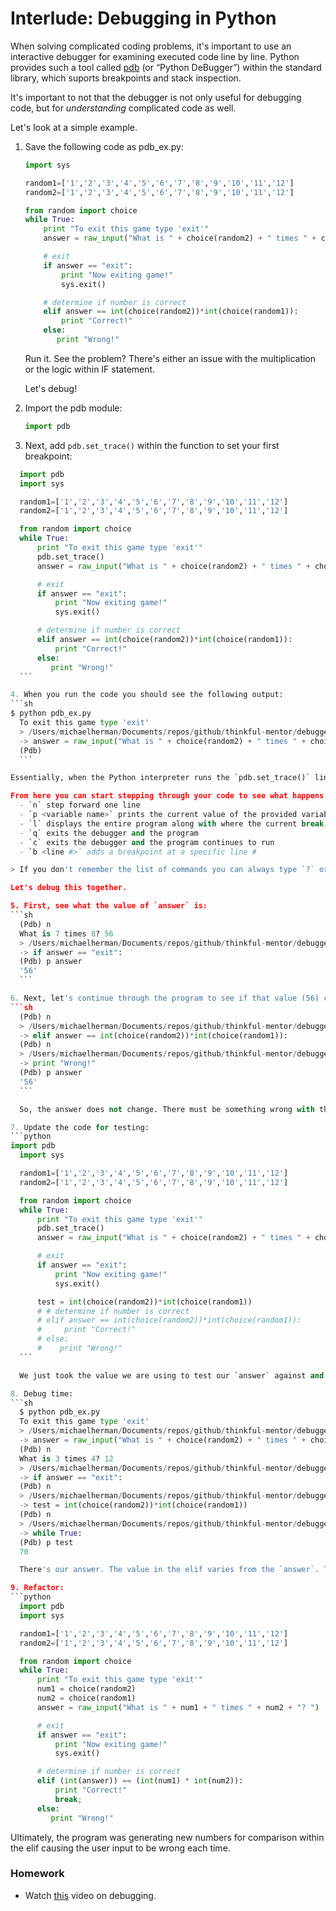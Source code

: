 # Interlude: Debugging in Python

When solving complicated coding problems, it's important to use an interactive debugger for examining executed code line by line. Python provides such a tool called [pdb](http://docs.python.org/2/library/pdb.html) (or “Python DeBugger”) within the standard library, which suports breakpoints and stack inspection.

It's important to not that the debugger is not only useful for debugging code, but for *understanding* complicated code as well.

Let's look at a simple example.

1. Save the following code as pdb_ex.py:
	```python
	import sys

	random1=['1','2','3','4','5','6','7','8','9','10','11','12'] 
	random2=['1','2','3','4','5','6','7','8','9','10','11','12'] 

	from random import choice 
	while True: 
	    print "To exit this game type 'exit'" 
	    answer = raw_input("What is " + choice(random2) + " times " + choice(random1) + "? ") 

	    # exit
	    if answer == "exit":
	        print "Now exiting game!"
	        sys.exit() 

	    # determine if number is correct
	    elif answer == int(choice(random2))*int(choice(random1)):
	        print "Correct!"
	    else:
	       print "Wrong!"
	```

	Run it. See the problem? There's either an issue with the multiplication or the logic within IF statement. 

	Let's debug!


2. Import the pdb module:
	```python
	import pdb
	```

3. Next, add `pdb.set_trace()` within the function to set your first breakpoint:
  ```python
	import pdb
	import sys

	random1=['1','2','3','4','5','6','7','8','9','10','11','12'] 
	random2=['1','2','3','4','5','6','7','8','9','10','11','12'] 

	from random import choice 
	while True: 
	    print "To exit this game type 'exit'"
	    pdb.set_trace()
	    answer = raw_input("What is " + choice(random2) + " times " + choice(random1) + "? ") 

	    # exit
	    if answer == "exit":
	        print "Now exiting game!"
	        sys.exit() 

	    # determine if number is correct
	    elif answer == int(choice(random2))*int(choice(random1)):
	        print "Correct!"
	    else:
	       print "Wrong!"
	```

4. When you run the code you should see the following output:
  ```sh
  $ python pdb_ex.py
	To exit this game type 'exit'
	> /Users/michaelherman/Documents/repos/github/thinkful-mentor/debugger/pdb_ex2.py(11)<module>()
	-> answer = raw_input("What is " + choice(random2) + " times " + choice(random1) + "? ")
	(Pdb)
	```

  Essentially, when the Python interpreter runs the `pdb.set_trace()` line, the program stops and you'll see the next line in the program as well as a prompt (or console), waiting for your input.

  From here you can start stepping through your code to see what happens line by line. Check out the list of commands you have access to [here](http://docs.python.org/2/library/pdb.html#debugger-commands). There's quite a lot of commands, which is daunting - but on a day-to-day basis, you'll only use a few common commands:
    - `n` step forward one line
    - `p <variable name>` prints the current value of the provided variable
    - `l` displays the entire program along with where the current break point is
    - `q` exits the debugger and the program
    - `c` exits the debugger and the program continues to run
    - `b <line #>` adds a breakpoint at a specific line #

  > If you don't remember the list of commands you can always type `?` or `help` to see the entire list.

  Let's debug this together.

5. First, see what the value of `answer` is:
  ```sh
	(Pdb) n
	What is 7 times 8? 56
	> /Users/michaelherman/Documents/repos/github/thinkful-mentor/debugger/pdb_ex2.py(14)<module>()
	-> if answer == "exit":
	(Pdb) p answer
	'56'
	```

6. Next, let's continue through the program to see if that value (56) changes:
  ```sh
	(Pdb) n
	> /Users/michaelherman/Documents/repos/github/thinkful-mentor/debugger/pdb_ex2.py(19)<module>()
	-> elif answer == int(choice(random2))*int(choice(random1)):
	(Pdb) n
	> /Users/michaelherman/Documents/repos/github/thinkful-mentor/debugger/pdb_ex2.py(22)<module>()
	-> print "Wrong!"
	(Pdb) p answer
	'56'
	```

	So, the answer does not change. There must be something wrong with the program logic in the IF statement, starting with the elif.

7. Update the code for testing:
  ```python
  import pdb
	import sys

	random1=['1','2','3','4','5','6','7','8','9','10','11','12'] 
	random2=['1','2','3','4','5','6','7','8','9','10','11','12'] 

	from random import choice 
	while True: 
	    print "To exit this game type 'exit'"
	    pdb.set_trace()
	    answer = raw_input("What is " + choice(random2) + " times " + choice(random1) + "? ") 

	    # exit
	    if answer == "exit":
	        print "Now exiting game!"
	        sys.exit() 

	    test = int(choice(random2))*int(choice(random1))
	    # # determine if number is correct
	    # elif answer == int(choice(random2))*int(choice(random1)):
	    #     print "Correct!"
	    # else:
	    #    print "Wrong!"
	```

	We just took the value we are using to test our `answer` against and set it to a variable. 

8. Debug time:
  ```sh
	$ python pdb_ex.py
	To exit this game type 'exit'
	> /Users/michaelherman/Documents/repos/github/thinkful-mentor/debugger/pdb_ex2.py(11)<module>()
	-> answer = raw_input("What is " + choice(random2) + " times " + choice(random1) + "? ")
	(Pdb) n
	What is 3 times 4? 12
	> /Users/michaelherman/Documents/repos/github/thinkful-mentor/debugger/pdb_ex2.py(14)<module>()
	-> if answer == "exit":
	(Pdb) n
	> /Users/michaelherman/Documents/repos/github/thinkful-mentor/debugger/pdb_ex2.py(18)<module>()
	-> test = int(choice(random2))*int(choice(random1))
	(Pdb) n
	> /Users/michaelherman/Documents/repos/github/thinkful-mentor/debugger/pdb_ex2.py(8)<module>()
	-> while True:
	(Pdb) p test
	70

	There's our answer. The value in the elif varies from the `answer`. Thus, the elif will always return "Wrong!".

9. Refactor:
  ```python
	import pdb
	import sys

	random1=['1','2','3','4','5','6','7','8','9','10','11','12'] 
	random2=['1','2','3','4','5','6','7','8','9','10','11','12'] 

	from random import choice 
	while True: 
	    print "To exit this game type 'exit'"
	    num1 = choice(random2)
	    num2 = choice(random1)
	    answer = raw_input("What is " + num1 + " times " + num2 + "? ") 

	    # exit
	    if answer == "exit":
	        print "Now exiting game!"
	        sys.exit() 

	    # determine if number is correct
	    elif (int(answer)) == (int(num1) * int(num2)):
	        print "Correct!"
	        break;
	    else:
	       print "Wrong!"
  ```

  Ultimately, the program was generating new numbers for comparison within the elif causing the user input to be wrong each time.

### Homework

- Watch [this](https://www.youtube.com/watch?v=bZZTeKPRSLQ) video on debugging.

